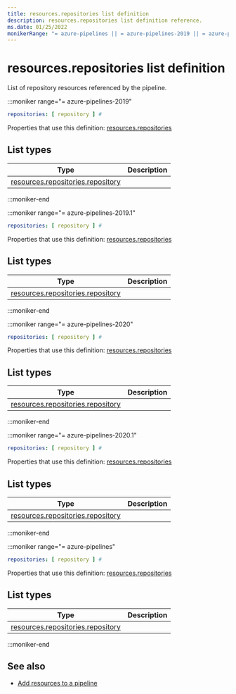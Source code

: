 ```yaml
---
title: resources.repositories list definition
description: resources.repositories list definition reference.
ms.date: 01/25/2022
monikerRange: "= azure-pipelines || = azure-pipelines-2019 || = azure-pipelines-2019.1 || = azure-pipelines-2020 || = azure-pipelines-2020.1"
---
```


# resources.repositories list definition


List of repository resources referenced by the pipeline.


:::moniker range="= azure-pipelines-2019"

<!-- :::api-definition signature="repositoryResources[repositoryResource]" version="azure-pipelines-2019"::: -->

```yaml
repositories: [ repository ] # 
```


Properties that use this definition: [resources.repositories](resources.md)

## List types

| Type     | Description |
|----------|-------------|
| [resources.repositories.repository](resources-repositories-repository.md) |  |

<!-- :::api-definition-end::: -->

:::moniker-end

:::moniker range="= azure-pipelines-2019.1"

<!-- :::api-definition signature="repositoryResources[repositoryResource]" version="azure-pipelines-2019.1"::: -->

```yaml
repositories: [ repository ] # 
```


Properties that use this definition: [resources.repositories](resources.md)

## List types

| Type     | Description |
|----------|-------------|
| [resources.repositories.repository](resources-repositories-repository.md) |  |

<!-- :::api-definition-end::: -->

:::moniker-end

:::moniker range="= azure-pipelines-2020"

<!-- :::api-definition signature="repositoryResources[repositoryResource]" version="azure-pipelines-2020"::: -->

```yaml
repositories: [ repository ] # 
```


Properties that use this definition: [resources.repositories](resources.md)

## List types

| Type     | Description |
|----------|-------------|
| [resources.repositories.repository](resources-repositories-repository.md) |  |

<!-- :::api-definition-end::: -->

:::moniker-end

:::moniker range="= azure-pipelines-2020.1"

<!-- :::api-definition signature="repositoryResources[repositoryResource]" version="azure-pipelines-2020.1"::: -->

```yaml
repositories: [ repository ] # 
```


Properties that use this definition: [resources.repositories](resources.md)

## List types

| Type     | Description |
|----------|-------------|
| [resources.repositories.repository](resources-repositories-repository.md) |  |

<!-- :::api-definition-end::: -->

:::moniker-end

:::moniker range="= azure-pipelines"

<!-- :::api-definition signature="repositoryResources[repositoryResource]" version="azure-pipelines"::: -->

```yaml
repositories: [ repository ] # 
```


Properties that use this definition: [resources.repositories](resources.md)

## List types

| Type     | Description |
|----------|-------------|
| [resources.repositories.repository](resources-repositories-repository.md) |  |

<!-- :::api-definition-end::: -->

:::moniker-end


<!-- Remarks -->


<!-- Examples -->


## See also

- [Add resources to a pipeline](/azure/devops/pipelines/process/resources)
